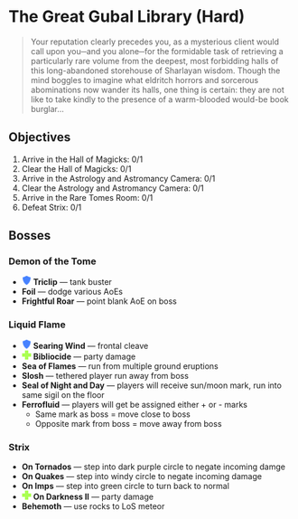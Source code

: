 # The Great Gubal Library (Hard)

> Your reputation clearly precedes you, as a mysterious client would call upon you─and you alone─for the formidable task of retrieving a particularly rare volume from the deepest, most forbidding halls of this long-abandoned storehouse of Sharlayan wisdom. Though the mind boggles to imagine what eldritch horrors and sorcerous abominations now wander its halls, one thing is certain: they are not like to take kindly to the presence of a warm-blooded would-be book burglar...

## Objectives

1. Arrive in the Hall of Magicks: 0/1
2. Clear the Hall of Magicks: 0/1
3. Arrive in the Astrology and Astromancy Camera: 0/1
4. Clear the Astrology and Astromancy Camera: 0/1
5. Arrive in the Rare Tomes Room: 0/1
6. Defeat Strix: 0/1

## Bosses

### Demon of the Tome

- ![](/assets/icons/role-tank.png) **Triclip** — tank buster
- **Foil** — dodge various AoEs
- **Frightful Roar** — point blank AoE on boss

### Liquid Flame

- ![](/assets/icons/role-tank.png) **Searing Wind** — frontal cleave
- ![](/assets/icons/role-healer.png) **Bibliocide** — party damage
- **Sea of Flames** — run from multiple ground eruptions
- **Slosh** — tethered player run away from boss
- **Seal of Night and Day** — players will receive sun/moon mark, run into same sigil on the floor
- **Ferrofluid** — players will get be assigned either + or - marks
    - Same mark as boss = move close to boss
    - Opposite mark from boss = move away from boss

### Strix

- **On Tornados** — step into dark purple circle to negate incoming damge
- **On Quakes** — step into windy circle to negate incoming damage
- **On Imps** — step into green circle to turn back to normal
- ![](/assets/icons/role-healer.png) **On Darkness II** — party damage
- **Behemoth** — use rocks to LoS meteor

